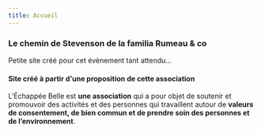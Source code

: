 ```yaml
---
title: Accueil
---
```

### Le chemin de Stevenson de la familia Rumeau & co

Petite site créé pour cet évènement tant attendu...

#### Site créé à partir d'une proposition de cette association
L'Échappée Belle est **une association** qui a pour objet de soutenir et promouvoir des activités et des personnes qui travaillent autour de **valeurs de consentement, de bien commun et de prendre soin des personnes et de l’environnement**.